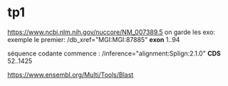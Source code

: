 # tp1

https://www.ncbi.nlm.nih.gov/nuccore/NM_007389.5
on garde les exo:
exemple le premier: 
/db_xref="MGI:MGI:87885"
     **exon**            1..94

séquence codante commence :
/inference="alignment:Splign:2.1.0"
     **CDS**             52..1425

https://www.ensembl.org/Multi/Tools/Blast
